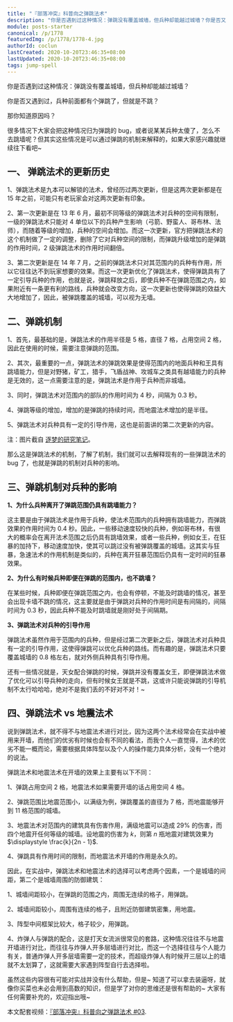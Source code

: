 ```yaml
---
title: "『部落冲突』科普向之弹跳法术"
description: "你是否遇到过这种情况：弹跳没有覆盖城墙，但兵种却能越过城墙？你是否又遇到过，兵种前面都有个弹跳了，但就是不跳？那你知道原因吗？很多情况下大家会把这种情况归为弹跳的 bug，或者说某某兵种太傻了，怎么不去跳墙呢？但其实这些情况是可以通过弹跳的机制来解释的"
module: posts-starter
canonical: /p/1778
featuredImg: /p/1778/1778-4.jpg
authorId: coclun
lastCreated: 2020-10-20T23:46:35+08:00
lastUpdated: 2020-10-20T23:46:35+08:00
tags: jump-spell
---
```


你是否遇到过这种情况：弹跳没有覆盖城墙，但兵种却能越过城墙？

你是否又遇到过，兵种前面都有个弹跳了，但就是不跳？

那你知道原因吗？

很多情况下大家会把这种情况归为弹跳的 bug，或者说某某兵种太傻了，怎么不去跳墙呢？但其实这些情况是可以通过弹跳的机制来解释的，如果大家感兴趣就继续往下看吧~

## 一、 弹跳法术的更新历史

<Pic src="/p/1778/1778-1.png" width="554" height="147" alt="弹跳法术更新历史" :lazyLoading="false" />

1、弹跳法术是九本可以解锁的法术，曾经历过两次更新，但是这两次更新都是在 15 年之前，可能只有老玩家会对这两次更新有印象。

2、第一次更新是在 13 年 6 月，最初不同等级的弹跳法术对兵种的空间有限制，一级的弹跳法术只能对 4 单位以下的兵种产生影响（弓箭、野蛮人、哥布林、法师），而随着等级的增加，兵种的空间会增加。而这一次更新，官方把弹跳法术的这个机制做了一定的调整，删除了它对兵种空间的限制，而弹跳升级增加的是弹跳的作用时间，2 级弹跳法术的作用时间翻倍。

3、第二次更新是在 14 年 7 月，之前的弹跳法术只对其范围内的兵种有作用，所以它往往达不到玩家想要的效果。而这一次更新优化了弹跳法术，使得弹跳具有了一定引导兵种的作用，也就是说，弹跳释放之后，即使兵种不在弹跳范围之内，如果附近有一条更有利的路线，兵种就会改变方向，这一次更新也使得弹跳的效益大大地增加了，因此，被弹跳覆盖的城墙，可以视为无墙。

<Pic src="/p/1778/1778-2.jpg" width="161" height="161" alt="弹跳法术宣传图" />

## 二、弹跳机制

1、首先，最基础的是，弹跳法术的作用半径是 5 格，直径 7 格，占用空间 2 格，因此在使用的时候，需要注意弹跳的范围。

2、其次，最重要的一点，弹跳法术的弹跳效果是使得范围内的地面兵种和王具有跳墙能力，但是对野猪，矿工，猎手，飞盾战神、攻城车之类具有越墙能力的兵种是无效的，这一点需要注意的是，弹跳法术是作用于兵种而非城墙。

3、同时，弹跳法术对范围内的部队的作用时间为 4 秒，间隔为 0.3 秒。

4、弹跳等级的增加，增加的是弹跳的持续时间，而地震法术增加的是半径。

5、弹跳法术对兵种具有一定的引导作用，这也是前面讲的第二次更新的内容。

<Pic src="/p/1778/1778-3.png" width="480" height="178" alt="弹跳法术数据" />

注：图片截自 [逐梦的研究笔记](/p/268)。

那么这是弹跳法术的机制，了解了机制，我们就可以去解释现有的一些弹跳法术的 bug 了，也就是弹跳的机制对兵种的影响。

## 三、弹跳机制对兵种的影响

**1、为什么兵种离开了弹跳范围仍具有跳墙能力？**

这主要是由于弹跳法术是作用于兵种，使法术范围内的兵种拥有跳墙能力，而弹跳效果的作用时间为 0.4 秒。因此，一些移动速度较快的兵种，例如哥布林，有很大的概率会在离开法术范围之后仍具有跳墙效果，或者一些兵种，例如女王，在狂暴的加持下，移动速度加快，使其可以跳过没有被弹跳覆盖的城墙。这其实与狂暴，急速法术的作用机制是类似的，兵种在离开狂暴范围后仍具有一定时间的狂暴效果。

**2、为什么有时候兵种即便在弹跳的范围内，也不跳墙？**

在某些时候，兵种即便在弹跳范围之内，也会有停顿，不能及时跳墙的情况，甚至会出现卡墙不跳的情况，这主要就是由于弹跳对兵种的作用时间是有间隔的，间隔时间为 0.3 秒，因此兵种不能及时跳墙就是刚好处于间隔期。

**3、弹跳法术对兵种的引导作用**

弹跳法术虽然作用于范围内的兵种，但是经过第二次更新之后，弹跳法术对兵种具有一定的引导作用，这使得弹跳可以优化兵种的路线。而有趣的是，弹跳法术只要覆盖城墙的 0.8 格左右，就对外侧兵种具有引导作用。

还有一些情况就是，天女配合弹跳的时候，弹跳并没有覆盖女王，即便弹跳法术做了优化可以引导兵种的走向，但有时候女王就是不跳，这或许只能说弹跳的引导机制不太行哈哈哈，绝对不是我们丢的不好对不对！~

## 四、弹跳法术 vs 地震法术

说到弹跳法术，就不得不与地震法术进行对比，因为这两个法术经常会在实战中被用来开墙，而他们的优劣有时候也会有不同的看法，而我个人一直觉得，法术的优劣不能一概而论，需要根据具体阵型以及个人的操作能力具体分析，没有一个绝对的说法。

弹跳法术和地震法术在开墙的效果上主要有以下不同：

<Pic src="/p/1778/1778-4.jpg" width="1100" height="620" alt="地震法术和弹跳法术对比" />

1、弹跳占用空间 2 格，地震法术如果需要开墙的话占用空间 4 格。

2、弹跳范围比地震范围小，以满级为例，弹跳覆盖的直径为 7 格，而地震能够开到 11 格范围的城墙。

3、地震法术对范围内的建筑具有伤害作用，满级地震可以造成 29% 的伤害，而四个地震开任何等级的城墙。设地震的伤害为 $k$，则第 $n$ 瓶地震对建筑效果为 $\displaystyle \frac{k}{2n - 1}$.

4、弹跳具有作用时间的限制，而地震法术开墙的作用是永久的。

因此，在实战中，弹跳法术和地震法术的选择可以考虑两个因素，一个是城墙的间距，第二个是城墙周围的防御建筑：

1、城墙间距较小，在弹跳的范围之内，周围无连续的格子，用弹跳。

2、城墙间距较小，周围有连续的格子，且附近防御建筑密集，用地震。

3、阵型中间框架比较大，格子较少，用弹跳。

4、炸弹人与弹跳的配合，这是打天女流派很常见的套路，这种情况往往不与地震开墙进行对比，而往往与炸弹人开多层墙进行对比，而这一个选择往往与个人能力有关，普通炸弹人开多层墙需要一定的技术，而超级炸弹人有时候开三层以上的墙就不太划算了，这就需要大家遇到阵型自行去选择啦。

虽然这些内容很有可能对实战并没有什么帮助，但是~ 知道了可以拿去装逼呀，就像你买菜也未必会用到高数的知识，但是学了对你的思维还是很有帮助的~ 大家有任何需要补充的，欢迎指出哦~

<PostCopyright>
本文配套视频：<a href="https://www.bilibili.com/video/BV1754y1R7ju" target="_blank" rel="noopener noreferrer">『部落冲突』科普向之弹跳法术 #03</a>.
</PostCopyright>
